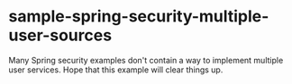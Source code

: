sample-spring-security-multiple-user-sources
============================================

Many Spring security examples don't contain a way to implement multiple user services. Hope that this example will clear things up.